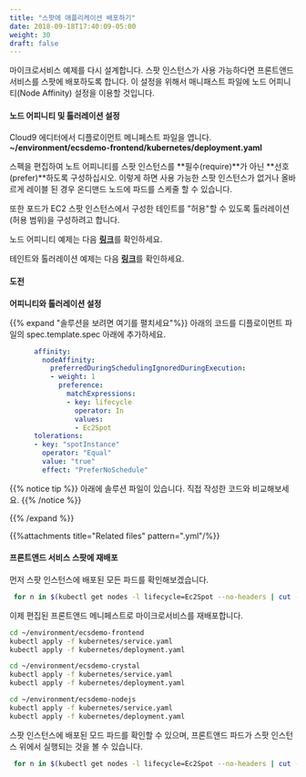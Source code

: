 ```yaml
---
title: "스팟에 애플리케이션 배포하기"
date: 2018-09-18T17:40:09-05:00
weight: 30
draft: false
---
```


마이크로서비스 예제를 다시 설계합니다. 스팟 인스턴스가 사용 가능하다면 프론트앤드 서비스를 스팟에 배포하도록 합니다.
이 설정을 위해서 매니패스트 파일에 노드 어피니티(Node Affinity) 설정을 이용할 것입니다.


#### 노드 어피니티 및 톨러레이션 설정

Cloud9 에디터에서 디플로이먼트 메니페스트 파일을 엽니다. **~/environment/ecsdemo-frontend/kubernetes/deployment.yaml**

스펙을 편집하여 노트 어피니티를 스팟 인스턴스를 **필수(require)**가 아닌 **선호(prefer)**하도록 구성하십시오.
이렇게 하면 사용 가능한 스팟 인스턴스가 없거나 올바르게 레이블 된 경우 온디맨드 노드에 파드를 스케줄 할 수 있습니다.

또한 포드가 EC2 스팟 인스턴스에서 구성한 테인트를 "허용"할 수 있도록 톨러레이션(허용 범위)을 구성하려고 합니다.

노드 어피니티 예제는 다음 [**링크**](https://kubernetes.io/docs/concepts/configuration/assign-pod-node/#affinity-and-anti-affinity)를 확인하세요.

테인트와 톨러레이션 예제는 다음 [**링크**](https://kubernetes.io/docs/concepts/configuration/taint-and-toleration/)를 확인하세요.

#### 도전

**어피니티와 톨러레이션 설정**

{{% expand "솔루션을 보려면 여기를 펼치세요"%}}
아래의 코드를 디플로이먼트 파일의 spec.template.spec 아래에 추가하세요.

```yaml
      affinity:
        nodeAffinity:
          preferredDuringSchedulingIgnoredDuringExecution:
          - weight: 1
            preference:
              matchExpressions:
              - key: lifecycle
                operator: In
                values:
                - Ec2Spot
      tolerations:
      - key: "spotInstance"
        operator: "Equal"
        value: "true"
        effect: "PreferNoSchedule"
```

{{% notice tip %}}
아래에 솔루션 파일이 있습니다. 직접 작성한 코드와 비교해보세요.
{{% /notice %}}

{{% /expand %}}

{{%attachments title="Related files" pattern=".yml"/%}}

#### 프론트앤드 서비스 스팟에 재배포

먼저 스팟 인스턴스에 배포된 모든 파드를 확인해보겠습니다.

```bash
 for n in $(kubectl get nodes -l lifecycle=Ec2Spot --no-headers | cut -d " " -f1); do kubectl get pods --all-namespaces  --no-headers --field-selector spec.nodeName=${n} ; done
```

이제 편집된 프론트앤드 메니페스트로 마이크로서비스를 재배포합니다.

```bash
cd ~/environment/ecsdemo-frontend
kubectl apply -f kubernetes/service.yaml
kubectl apply -f kubernetes/deployment.yaml

cd ~/environment/ecsdemo-crystal
kubectl apply -f kubernetes/service.yaml
kubectl apply -f kubernetes/deployment.yaml

cd ~/environment/ecsdemo-nodejs
kubectl apply -f kubernetes/service.yaml
kubectl apply -f kubernetes/deployment.yaml
```

스팟 인스턴스에 배포된 모드 파드를 확인할 수 있으며, 프론트앤드 파드가 스팟 인스턴스 위에서 실행되는 것을 볼 수 있습니다.

```bash
 for n in $(kubectl get nodes -l lifecycle=Ec2Spot --no-headers | cut -d " " -f1); do kubectl get pods --all-namespaces  --no-headers --field-selector spec.nodeName=${n} ; done
```
